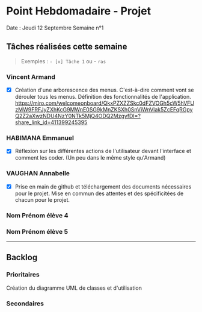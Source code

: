 # Point Hebdomadaire - Projet

Date : Jeudi 12 Septembre
Semaine n°1

## Tâches réalisées cette semaine

> Exemples : `- [x] Tâche 1` ou - `ras`

### Vincent Armand

- [x] Création d'une arborescence des menus. C'est-à-dire comment vont se
dérouler tous les menus. Définition des fonctionnalités de l'application.
https://miro.com/welcomeonboard/QkxPZXZZSkc0dFZVOGh5cW5hVFUzMW9FRFJyZXhKcG9MWnE0SG9kMnZKSXh0SnViWnVlak5ZcEFqRGpyQ2Z2aXwzNDU4NzY0NTk5MjQ4ODQ2MzgyfDI=?share_link_id=411399245395

### HABIMANA Emmanuel

- [x] Réflexion sur les différentes actions de l'utilisateur devant l'interface
et comment les coder. (Un peu dans le même style qu'Armand)

### VAUGHAN Annabelle

- [x] Prise en main de github et téléchargement des documents nécessaires pour le projet. Mise en commun des attentes et des spécificitées de chacun pour le projet.

### Nom Prénom élève 4

### Nom Prénom élève 5

---

## Backlog



### Prioritaires
Création du diagramme UML de classes et d'utilisation

### Secondaires
